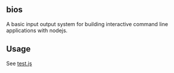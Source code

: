 bios
----

A basic input output system for building interactive command line applications with nodejs.

Usage
-----

See [test.js](https://github.com/jbreeden/bios/blob/master/test.js)
